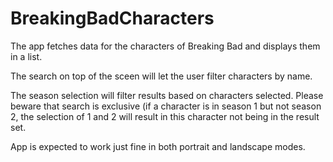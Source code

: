 # BreakingBadCharacters

The app fetches data for the characters of Breaking Bad and displays them in a list.

The search on top of the sceen will let the user filter characters by name.

The season selection will filter results based on characters selected. Please beware that search is exclusive (if a character is in season 1 but not season 2, the selection of 1 and 2 will result in this character not being in the result set.

App is expected to work just fine in both portrait and landscape modes.
